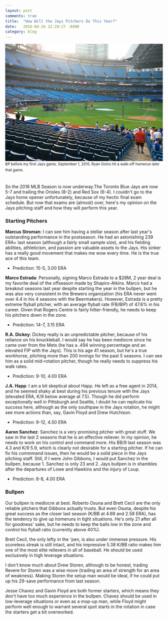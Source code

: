 ```yaml
---
layout: post
comments: true
title:  "How Will the Jays Pitchers Do This Year?"
date:   2016-04-16 22:29:27 -0400
category: blog
---
```


![Rogers Centre](/img/ballgame.jpg)
<sup>BP before my first Jays game, September 1, 2015. Ryan Goins hit a walk-off homerun later that game.</sup>

<br>
So the 2016 MLB Season is now underway.The Toronto Blue Jays are now 5-7 and trailing the Orioles (8-2) and Red Sox (6-4). I couldn't go to the Jays home opener unfortunately, because of my hectic final exam schedule. But now that exams are (almost) over, here's my opinion on the Jays pitching staff and how they will perform this year.

### Starting Pitchers

__Marcus Stroman__: I can see him having a stellar season after last year's outstanding performance in the postseason. He had an astonishing 239 ERA+ last season (although a fairly small sample size), and his fielding abilities, athleticism, and passion are valuable assets to the Jays. His sinker has a really good movement that makes me wow every time. He is the true ace of this team.

* Prediction: 15-5, 3.00 ERA

**Marco Estrada**: Personally, signing Marco Estrada to a $28M, 2 year deal is my favorite deal of the offseason made by Shapiro-Atkins. Marco had a breakout seasons last year despite starting the year in the bullpen, but he was also very consistent in the Brewers organization (his ERA never went over 4.4 in his 4 seasons with the Beermakers). However, Estrada is a pretty extreme flyball pitcher, with an average flyball rate (FB/BIP) of 47.6% in his career. Given that Rogers Centre is fairly hitter-friendly, he needs to keep his pitchers down in the zone.

* Prediction: 14-7, 3.15 ERA

**R.A. Dickey**: Dickey really is an unpredictable pitcher, because of his reliance on his knuckleball. I would say he has been mediocre since he came over from the Mets (he has a .494 winning percentage and an elevated FIP with the Jays). This is his age 41 season, but he's a true workhorse, pitching more than 200 innings for the past 5 seasons. I can see him as a solid mid-rotation pitcher, though he really needs to suppress his walk rates.

* Prediction: 9-10, 4.00 ERA

**J.A. Happ**: I am a bit skeptical about Happ. He left as a free agent in 2014, and he seemed shaky at best during his previous tenure with the Jays (elevated ERA, K/9 below average at 7.5). Though he did perform exceptionally well in Pittsburgh and Seattle, I doubt he can replicate his success here, although as the only southpaw in the Jays rotation, he might see more actions than, say, Gavin Floyd and Drew Hutchison.

* Prediction: 9-12, 4.50 ERA

**Aaron Sanchez**: Sanchez is a very promising pitcher with great stuff. We saw in the last 2 seasons that he is an effective reliever. In my opinion, he needs to work on his control and command more. His BB/9 last season was 4.3 and K/9 5.9, which is clearly not desirable for a starting pitcher. If he can fix his commmand issues, then he would be a solid piece in the Jays pitching staff. Still, if I were John Gibbons, I would put Sanchez in the bullpen, because 1. Sanchez is only 23 and 2. Jays bullpen is in shambles after the departures of Lowe and Hawkins and the injury of Loup.

* Prediction: 8-8, 4.00 ERA

### Bullpen

Our bullpen is mediocre at best. Roberto Osuna and Brett Cecil are the only reliable pitchers that Gibbons actually trusts. But even Osuna, despite his great success as the closer last season (K/BB at 4.69 and 2.58 ERA), has the tendency to give up homeruns in tight situations. He's only 21 after all for goodness' sake, but he needs to keep the balls low in the zone and control his flyball ratio (currently above 40%). 

Brett Cecil, the only lefty in the 'pen, is also under immense pressure. His scoreless streak is still intact, and his impressive 5.38 K/BB ratio makes him one of the most elite relievers in all of baseball. He should be used exclusively in high leverage situations.

I don't know much about Drew Storen, although to be honest, trading Revere for Storen was a wise move (trading an area of strength for an area of weakness). Making Storen the setup man would be ideal, if he could put up his 29-save performance from last season. 

Jesse Chavez and Gavin Floyd are both former starters, which means they don't have too much experience in the bullpen. Chavez should be used in low-leverage situations or even as a mop-up man, while Floyd might perform well enough to warrant several spot starts in the rotation in case the starters get a bit overworked.

